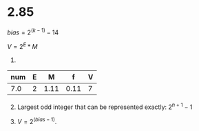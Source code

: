 # 2.85

$bias = 2^(k-1)-14$

$V = 2^E * M$

1.

| num | E | M     | f     | V |
|  -  | - | -     | -     | - |
| 7.0 | 2 | 1.11  | 0.11  | 7 |

2. Largest odd integer that can be represented exactly: $2^{n+1} - 1$

3. $V = 2^(bias-1)$.
